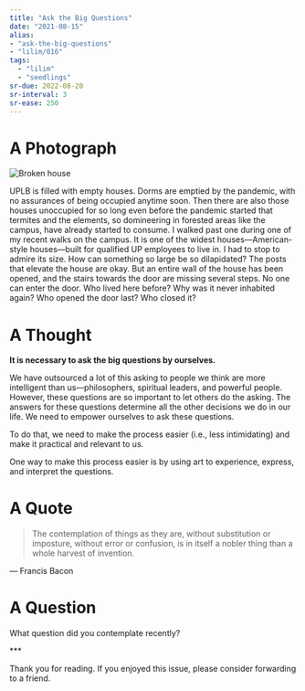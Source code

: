 ```yaml
---
title: "Ask the Big Questions"
date: "2021-08-15"
alias:
- "ask-the-big-questions"
- "lilim/016"
tags:
  - "lilim"
  - "seedlings"
sr-due: 2022-08-20
sr-interval: 3
sr-ease: 250
---
```

# A Photograph

![Broken house](essays/images/Broken-house.jpg)

UPLB is filled with empty houses. Dorms are emptied by the pandemic, with no assurances of being occupied anytime soon. Then there are also those houses unoccupied for so long even before the pandemic started that termites and the elements, so domineering in forested areas like the campus, have already started to consume. I walked past one during one of my recent walks on the campus. It is one of the widest houses—American-style houses—built for qualified UP employees to live in. I had to stop to admire its size. How can something so large be so dilapidated? The posts that elevate the house are okay. But an entire wall of the house has been opened, and the stairs towards the door are missing several steps. No one can enter the door. Who lived here before? Why was it never inhabited again? Who opened the door last? Who closed it?

# A Thought

**It is necessary to ask the big questions by ourselves.**

We have outsourced a lot of this asking to people we think are more intelligent than us—philosophers, spiritual leaders, and powerful people. However, these questions are so important to let others do the asking. The answers for these questions determine all the other decisions we do in our life. We need to empower ourselves to ask these questions.

To do that, we need to make the process easier (i.e., less intimidating) and make it practical and relevant to us.

One way to make this process easier is by using art to experience, express, and interpret the questions.

# A Quote

> The contemplation of things as they are, without substitution or imposture, without error or confusion, is in itself a nobler thing than a whole harvest of invention.

— Francis Bacon

# A Question

What question did you contemplate recently?

\***


Thank you for reading. If you enjoyed this issue, please consider forwarding to a friend.
